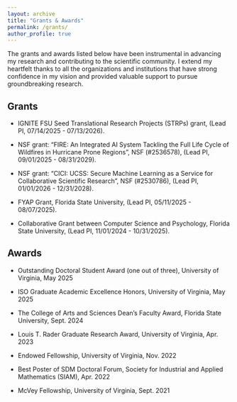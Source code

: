```yaml
---
layout: archive
title: "Grants & Awards"
permalink: /grants/
author_profile: true
---
```




The grants and awards listed below have been instrumental in advancing my research and contributing to the scientific community. I extend my heartfelt thanks to all the organizations and institutions that have strong confidence in my vision and provided valuable support to pursue groundbreaking research.

Grants
------

* IGNITE FSU Seed Translational Research Projects (STRPs) grant, (Lead PI, 07/14/2025 - 07/13/2026).

* NSF grant: “FIRE: An Integrated AI System Tackling the Full Life Cycle of Wildfires in Hurricane Prone Regions”, NSF (#2536578), (Lead PI, 09/01/2025 - 08/31/2029).

* NSF grant: “CICI: UCSS: Secure Machine Learning as a Service for Collaborative Scientific Research”, NSF (#2530786), (Lead PI, 01/01/2026 - 12/31/2028).

* FYAP Grant, Florida State University, (Lead PI, 05/11/2025 - 08/07/2025).

* Collaborative Grant between Computer Science and Psychology, Florida State University, (Lead PI, 11/01/2024 - 10/31/2025).


Awards
------

* Outstanding Doctoral Student Award (one out of three), University of Virginia, May 2025

* ISO Graduate Academic Excellence Honors, University of Virginia, May 2025

* The College of Arts and Sciences Dean’s Faculty Award, Florida State University, Sept. 2024

* Louis T. Rader Graduate Research Award, University of Virginia, Apr. 2023

* Endowed Fellowship, University of Virginia, Nov. 2022

* Best Poster of SDM Doctoral Forum, Society for Industrial and Applied Mathematics (SIAM), Apr. 2022

* McVey Fellowship, University of Virginia, Sept. 2021
